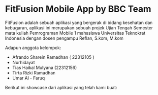 # FitFusion Mobile App by BBC Team

FitFusion adalah sebuah aplikasi yang bergerak di bidang kesehatan dan kebugaran, aplikasi ini merupakan sebuah projek Ujian Tengah Semester mata kuliah Pemrograman Mobile 1 mahasiswa Universitas Teknokrat Indonesia dengan dosen pengampu Reflan, S.kom, M.kom

Adapun anggota kelompok:
- Afrando Sharein Ramadhan ( 22312105 )
- Nurhidayat
- Tias Haikal Mulyana (22312156)
- Tirta Rizki Ramadhan
- Umar Al - Faruq

Berikut ini showcase dari aplikasi yang telah kami buat:
